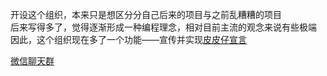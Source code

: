 开设这个组织，本来只是想区分分自己后来的项目与之前乱糟糟的项目  
后来写得多了，觉得逐渐形成一种编程理念，相对目前主流的观念来说有些极端  
因此，这个组织现在多了一个功能——宣传并实现[皮皮仔宣言](https://github.com/ppz-pro/Declaration)

[微信聊天群](https://ppz.xn--6qq986b3xl/)
